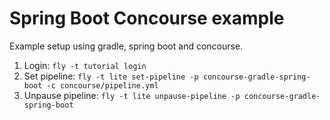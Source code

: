 # Spring Boot Concourse example

Example setup using gradle, spring boot and concourse.

1. Login: `fly -t tutorial login`
2. Set pipeline: `fly -t lite set-pipeline -p concourse-gradle-spring-boot -c concourse/pipeline.yml`
2. Unpause pipeline: `fly -t lite unpause-pipeline -p concourse-gradle-spring-boot`